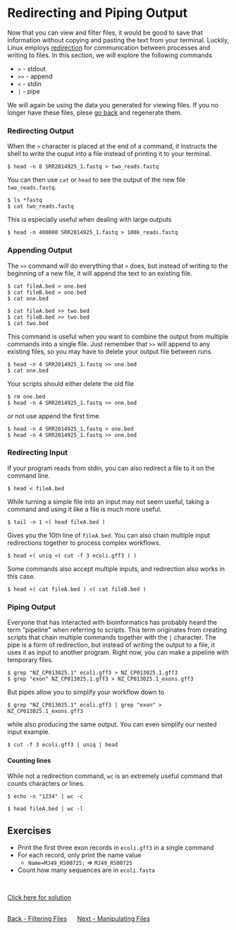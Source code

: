 # Redirecting and Piping Output

Now that you can view and filter files, it would be good to save that information without copying and pasting the text from your terminal.
Luckily, Linux employs [redirection](https://en.wikipedia.org/wiki/Redirection_%28computing%29) for communication between processes and writing to files.
In this section, we will explore the following commands

- `>` - stdout
- `>>` - append
- `<` - stdin
- `|` - pipe

We will again be using the data you generated for viewing files.
If you no longer have these files, plese [go back](gnu_utils_02.md) and regenerate them.

### Redirecting Output

When the `>` character is placed at the end of a command, it instructs the shell to write the ouput into a file instead of printing it to your terminal.

```
$ head -n 8 SRR2014925_1.fastq > two_reads.fastq
```

You can then use `cat` or `head` to see the output of the new file `two_reads.fastq`.

```
$ ls *fastq
$ cat two_reads.fastq
```

This is especially useful when dealing with large outputs

```
$ head -n 400000 SRR2014925_1.fastq > 100k_reads.fastq
```


### Appending Output

The `>>` command will do everything that `>` does, but instead of writing to the beginning of a new file, it will append the text to an existing file.

```
$ cat fileA.bed > one.bed
$ cat fileB.bed > one.bed
$ cat one.bed

$ cat fileA.bed >> two.bed
$ cat fileB.bed >> two.bed
$ cat two.bed
```

This command is useful when you want to combine the output from multiple commands into a single file.
Just remember that `>>` will append to any existing files, so you may have to delete your output file between runs.

```
$ head -n 4 SRR2014925_1.fastq >> one.bed
$ cat one.bed
```

Your scripts should either delete the old file

```
$ rm one.bed
$ head -n 4 SRR2014925_1.fastq >> one.bed
```

or not use append the first time.

```
$ head -n 4 SRR2014925_1.fastq > one.bed
$ head -n 4 SRR2014925_1.fastq >> one.bed
```

### Redirecting Input

If your program reads from stdin, you can also redirect a file to it on the command line.

```
$ head < fileA.bed
```

While turning a simple file into an input may not seem useful, taking a command and using it like a file is much more useful.

```
$ tail -n 1 <( head fileA.bed )
```

Gives you the 10th line of `fileA.bed`. You can also chain multiple input redirections together to process complex workflows.

```
$ head <( uniq <( cut -f 3 ecoli.gff3 ) )
```

Some commands also accept multiple inputs, and redirection also works in this case.

```
$ head <( cat fileA.bed ) <( cat fileB.bed )
```

### Piping Output

Everyone that has interacted with bioinformatics has probably heard the term "pipeline" when referring to scripts.
This term originates from creating scripts that chain multiple commands together with the `|` character.
The pipe is a form of redirection, but instead of writing the output to a file, it uses it as input to another program.
Right now, you can make a pipeline with temporary files.

```
$ grep "NZ_CP013025.1" ecoli.gff3 > NZ_CP013025.1.gff3
$ grep "exon" NZ_CP013025.1.gff3 > NZ_CP013025.1_exons.gff3
```

But pipes allow you to simplify your workflow down to

```
$ grep "NZ_CP013025.1" ecoli.gff3 | grep "exon" > NZ_CP013025.1_exons.gff3
```

while also producing the same output. You can even simplify our nested input example.

```
$ cut -f 3 ecoli.gff3 | uniq | head
```

#### Counting lines

While not a redirection command, `wc` is an extremely useful command that counts characters or lines.

```
$ echo -n "1234" | wc -c
```

```
$ head fileA.bed | wc -l
```

## Exercises
- Print the first three exon records in `ecoli.gff3` in a single command
- For each record, only print the name value
  - `Name=MJ49_RS00725;` => `MJ49_RS00725`
- Count how many sequences are in `ecoli.fasta`
<br>

[Click here for solution](gnu_utils_04_solution.md)
<br>
<br>

[Back - Filtering Files](gnu_utils_03.md) &nbsp;&nbsp;&nbsp;&nbsp; [Next - Manipulating Files](gnu_utils_05.md)
